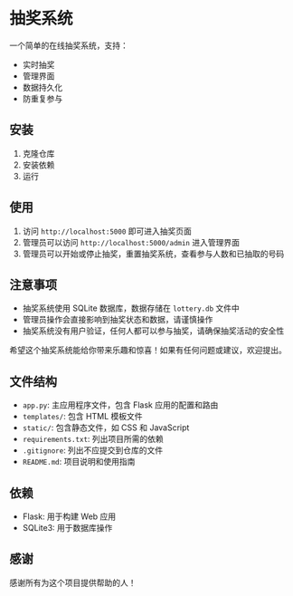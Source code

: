 # 抽奖系统

一个简单的在线抽奖系统，支持：
- 实时抽奖
- 管理界面
- 数据持久化
- 防重复参与

## 安装

1. 克隆仓库
2. 安装依赖
3. 运行

## 使用

1. 访问 `http://localhost:5000` 即可进入抽奖页面
2. 管理员可以访问 `http://localhost:5000/admin` 进入管理界面
3. 管理员可以开始或停止抽奖，重置抽奖系统，查看参与人数和已抽取的号码

## 注意事项

- 抽奖系统使用 SQLite 数据库，数据存储在 `lottery.db` 文件中
- 管理员操作会直接影响到抽奖状态和数据，请谨慎操作
- 抽奖系统没有用户验证，任何人都可以参与抽奖，请确保抽奖活动的安全性

希望这个抽奖系统能给你带来乐趣和惊喜！如果有任何问题或建议，欢迎提出。

## 文件结构

- `app.py`: 主应用程序文件，包含 Flask 应用的配置和路由
- `templates/`: 包含 HTML 模板文件
- `static/`: 包含静态文件，如 CSS 和 JavaScript
- `requirements.txt`: 列出项目所需的依赖
- `.gitignore`: 列出不应提交到仓库的文件
- `README.md`: 项目说明和使用指南

## 依赖

- Flask: 用于构建 Web 应用
- SQLite3: 用于数据库操作

## 感谢

感谢所有为这个项目提供帮助的人！

